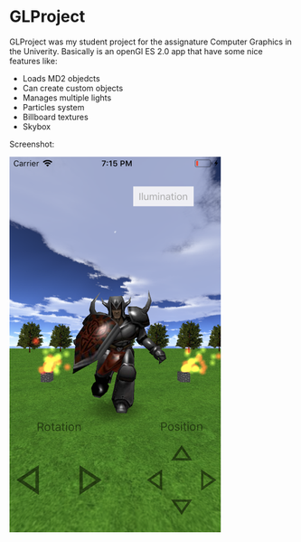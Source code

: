 # GLProject

GLProject was my student project for the assignature Computer Graphics in the Univerity. Basically is an openGl ES 2.0 app that have some nice features like:

- Loads MD2 objedcts
- Can create custom objects
- Manages multiple lights
- Particles system
- Billboard textures
- Skybox


Screenshot:

![Screenshot](Screenshot.png)

